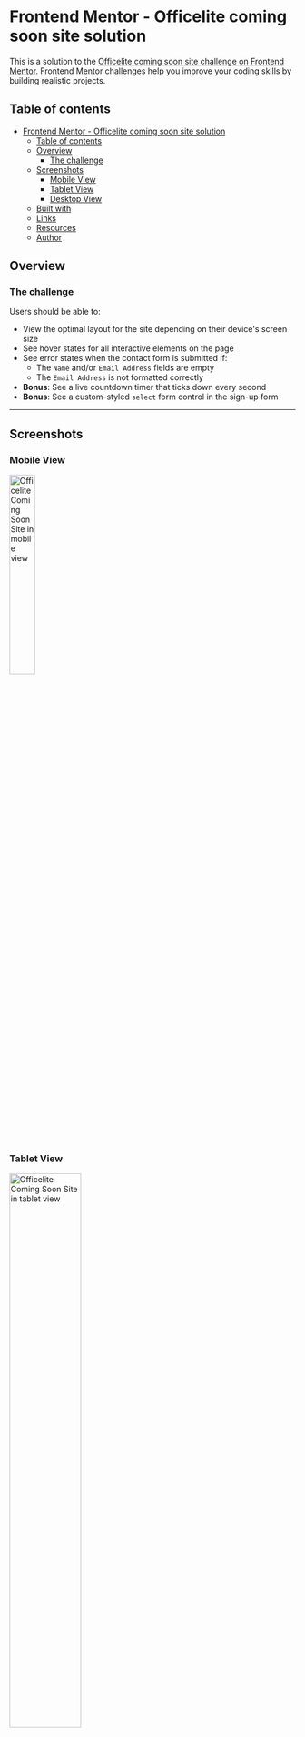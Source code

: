 # Frontend Mentor - Officelite coming soon site solution

This is a solution to the [Officelite coming soon site challenge on Frontend Mentor](https://www.frontendmentor.io/challenges/officelite-coming-soon-site-M4DIPNz8g). Frontend Mentor challenges help you improve your coding skills by building realistic projects.

## Table of contents

- [Frontend Mentor - Officelite coming soon site solution](#frontend-mentor---officelite-coming-soon-site-solution)
  - [Table of contents](#table-of-contents)
  - [Overview](#overview)
    - [The challenge](#the-challenge)
  - [Screenshots](#screenshots)
    - [Mobile View](#mobile-view)
    - [Tablet View](#tablet-view)
    - [Desktop View](#desktop-view)
  - [Built with](#built-with)
  - [Links](#links)
  - [Resources](#resources)
  - [Author](#author)

## Overview

### The challenge

Users should be able to:

- View the optimal layout for the site depending on their device's screen size
- See hover states for all interactive elements on the page
- See error states when the contact form is submitted if:
  - The `Name` and/or `Email Address` fields are empty
  - The `Email Address` is not formatted correctly
- **Bonus**: See a live countdown timer that ticks down every second
- **Bonus**: See a custom-styled `select` form control in the sign-up form

---
## Screenshots

### Mobile View

<img src="assets/mobileView.png" alt="Officelite Coming Soon Site in mobile view" width="30%"/>

### Tablet View

<img src="assets/mobileView.png" alt="Officelite Coming Soon Site in tablet view" width="50%"/>

### Desktop View

<img src="assets/desktopView.png" alt="Officelite Coming Soon Site in desktop view" width="70%"/>

---

## Built with

- HTML5
- CSS Flexbox
- JavaScript | Get & Set Date()
- JavaScript | Countdown timer
- JavaScript | Email verfication
- Mobile-first workflow

---

## Links

- Solution URL: [Github Code](https://github.com/VLOrozco/officelite-coming-soon-site.git)

- Live Site URL: [Officelite Coming Soon Site](https://vlorozco.github.io/officelite-coming-soon-site/)

---

## Resources

- JavaScript Style Guide: [w3schools](https://www.w3schools.com/js/js_conventions.asp)
- Simple Javascript Countdown Tutorial: [YT - Dev Ed](https://www.youtube.com/watch?v=Rib69h2DOxg)
- How TO - Javascript Countdown Timer: [w3schools](https://www.w3schools.com/howto/howto_js_countdown.asp)
- CSS background-property: [w3schools](https://www.w3schools.com/cssref/css3_pr_background.asp)
- CSS selectors: [w3schools](https://www.w3schools.com/cssref/css_selectors.asp)
- How to add, remove and toggle CSS classes in JavaScript: [Atta](https://attacomsian.com/blog/javascript-add-remove-toggle-css-classes)
- How to create the Custom Select Box using HTML CSS and Jquery -- Custom Dropdown Box: [Coding Market](https://www.youtube.com/watch?v=41zkymkTCbc&list=PLwHlbQiyCYIF-2DqBshWk7ISpgmPFapND&index=49)
- An Ultimate Guide To CSS Pseudo Classes And Pseudo Elements: [Ricardo Zea](https://www.smashingmagazine.com/2016/05/an-ultimate-guide-to-css-pseudo-classes-and-pseudo-elements/)

---

## Author

- Github - [Veronica L. Orozco](https://github.com/VLOrozco)
- Frontend Mentor - [@VLOrozco](https://www.frontendmentor.io/profile/VLOrozco)
- Codecademy - [orozcov3](https://www.codecademy.com/profiles/orozcoV3)
